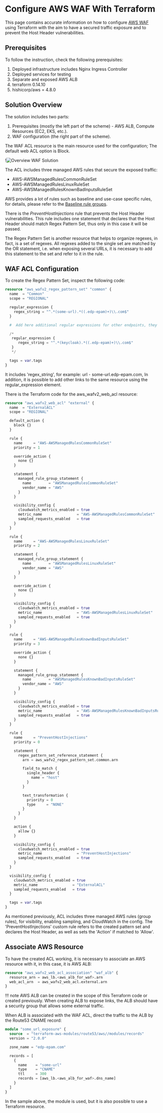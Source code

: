# Configure AWS WAF With Terraform

This page contains accurate information on how to configure [AWS WAF](https://aws.amazon.com/waf/) using Terraform with the aim to have a secured traffic exposure and to prevent the Host Header vulnerabilities.

## Prerequisites

To follow the instruction, check the following prerequisites:

1. Deployed infrastructure includes Nginx Ingress Controller
2. Deployed services for testing
3. Separate and exposed AWS ALB
5. terraform 0.14.10
6. hishicorp/aws = 4.8.0

## Solution Overview

The solution includes two parts:

1. Prerequisites (mostly the left part of the scheme) - AWS ALB, Compute Resources (EC2, EKS, etc.).
2. WAF configuration (the right part of the scheme).

The WAF ACL resource is the main resource used for the configuration; The default web ACL option is Block.

!![Overview WAF Solution](../assets/operator-guide/waf-configuration.drawio.png)

The ACL includes three managed AWS rules that secure the exposed traffic:

- AWS-AWSManagedRulesCommonRuleSet
- AWS-AWSManagedRulesLinuxRuleSet
- AWS-AWSManagedRulesKnownBadInputsRuleSet

AWS provides a lot of rules such as baseline and use-case specific rules, for details, please refer to the [Baseline rule groups](https://docs.aws.amazon.com/waf/latest/developerguide/aws-managed-rule-groups-baseline.html).

There is the _PreventHostInjections_ rule that prevents the Host Header vulnerabilities. This rule includes one statement that declares that the Host Header should match Regex Pattern Set, thus only in this case it will be passed.

The Regex Pattern Set is another resource that helps to organize regexes, in fact, is a set of regexes. All regexes added to the single set are matched by the OR statement, i.e. when exposing several URLs, it is necessary to add this statement to the set and refer to it in the rule.

## WAF ACL Configuration

To create the Regex Pattern Set, inspect the following code:

```terraform
resource "aws_wafv2_regex_pattern_set" "common" {
  name  = "Common"
  scope = "REGIONAL"

  regular_expression {
    regex_string = "^.*(some-url).*((.edp-epam)+)\\.com$"
  }

  #  Add here additional regular expressions for other endpoints, they are merging with OR operator, e.g.

  /*
   regular_expression {
      regex_string = "^.*(keycloak).*((.edp-epam)+)\\.com$"
   }
   */

  tags = var.tags
}
```

It includes 'regex_string', for example: url - some-url.edp-epam.com,
In addition, it is possible to add other links to the same resource using the regular_expression element.

There is the Terraform code for the aws_wafv2_web_acl resource:

```terraform
resource "aws_wafv2_web_acl" "external" {
  name  = "ExternalACL"
  scope = "REGIONAL"

  default_action {
    block {}
  }

  rule {
    name     = "AWS-AWSManagedRulesCommonRuleSet"
    priority = 1

    override_action {
      none {}
    }

    statement {
      managed_rule_group_statement {
        name        = "AWSManagedRulesCommonRuleSet"
        vendor_name = "AWS"
      }
    }

    visibility_config {
      cloudwatch_metrics_enabled = true
      metric_name                = "AWS-AWSManagedRulesCommonRuleSet"
      sampled_requests_enabled   = true
    }
  }

  rule {
    name     = "AWS-AWSManagedRulesLinuxRuleSet"
    priority = 2

    statement {
      managed_rule_group_statement {
        name        = "AWSManagedRulesLinuxRuleSet"
        vendor_name = "AWS"
      }
    }

    override_action {
      none {}
    }

    visibility_config {
      cloudwatch_metrics_enabled = true
      metric_name                = "AWS-AWSManagedRulesLinuxRuleSet"
      sampled_requests_enabled   = true
    }
  }

  rule {
    name     = "AWS-AWSManagedRulesKnownBadInputsRuleSet"
    priority = 3

    override_action {
      none {}
    }

    statement {
      managed_rule_group_statement {
        name        = "AWSManagedRulesKnownBadInputsRuleSet"
        vendor_name = "AWS"
      }
    }

    visibility_config {
      cloudwatch_metrics_enabled = true
      metric_name                = "AWS-AWSManagedRulesKnownBadInputsRuleSet"
      sampled_requests_enabled   = true
    }
  }

  rule {
    name     = "PreventHostInjections"
    priority = 0

    statement {
      regex_pattern_set_reference_statement {
        arn = aws_wafv2_regex_pattern_set.common.arn

        field_to_match {
          single_header {
            name = "host"
          }
        }

        text_transformation {
          priority = 0
          type     = "NONE"
        }
      }
    }

    action {
      allow {}
    }

    visibility_config {
      cloudwatch_metrics_enabled = true
      metric_name                = "PreventHostInjections"
      sampled_requests_enabled   = true
    }
  }

  visibility_config {
    cloudwatch_metrics_enabled = true
    metric_name                = "ExternalACL"
    sampled_requests_enabled   = true
  }

  tags = var.tags
}
```

As mentioned previously, ACL includes three managed AWS rules (group rules), for visibility, enabling sampling, and CloudWatch in the config.
The 'PreventHostInjections' custom rule refers to the created pattern set and declares the Host Header, as well as sets the 'Action' if matched to 'Allow'.

## Associate AWS Resource

To have the created ACL working, it is necessary to associate an AWS resource with it, in this case, it is AWS ALB:

```terraform
resource "aws_wafv2_web_acl_association" "waf_alb" {
  resource_arn = aws_lb.<aws_alb_for_waf>.arn
  web_acl_arn  = aws_wafv2_web_acl.external.arn
}
```

!!! note
    AWS ALB can be created in the scope of this Terraform code or created previously. When creating ALB to expose links, the ALB should have a security group that allows some external traffic.

When ALB is associated with the WAF ACL, direct the traffic to the ALB by the Route53 CNAME record:

```terraform
module "some_url_exposure" {
  source  = "terraform-aws-modules/route53/aws//modules/records"
  version = "2.0.0"

  zone_name = "edp-epam.com"

  records = [
    {
      name    = "some-url"
      type    = "CNAME"
      ttl     = 300
      records = [aws_lb.<aws_alb_for_waf>.dns_name]
    }
  ]
}
```

In the sample above, the module is used, but it is also possible to use a Terraform resource.
